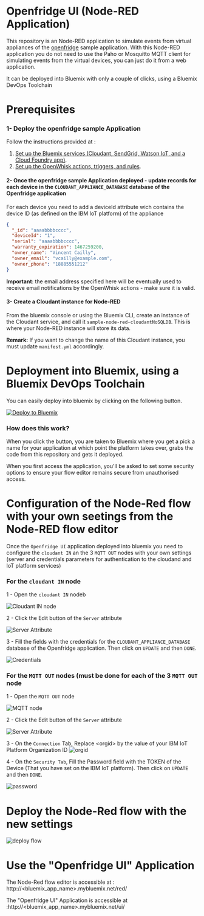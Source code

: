 # Openfridge UI (Node-RED Application)

This repository is an Node-RED application to simulate events from virtual appliances of the [openfridge](https://github.com/IBM/openfridge)  sample application.
With this Node-RED application you do not need to use the Paho or Mosquitto MQTT client for simulating events from the virtual devices, you can just do it from a web application.

It  can be deployed into Bluemix with only a couple of clicks, using a Bluemix DevOps Toolchain

# Prerequisites

### 1- Deploy the openfridge sample Application

Follow the instructions provided at :

1. [Set up the Bluemix services (Cloudant, SendGrid, Watson IoT, and a Cloud Foundry app)](https://github.com/IBM/openfridge/blob/master/docs/BLUEMIX.md).
2. [Set up the OpenWhisk actions, triggers, and rules](https://github.com/IBM/openfridge/blob/master/docs/OPENWHISK.md).


#### 2- Once the openfridge sample Application deployed - update records for each device in  the `CLOUDANT_APPLIANCE_DATABASE` database of the Openfridge application

For each device you need to add a deviceId attribute wich contains the device ID (as defined on the IBM IoT platform) of the appliance 

```json
{
  "_id": "aaaabbbbcccc",
  "deviceId": "1",
  "serial": "aaaabbbbcccc",
  "warranty_expiration": 1467259200,
  "owner_name": "Vincent Cailly",
  "owner_email": "vcailly@example.com",
  "owner_phone": "18885551212"
}
```

**Important**: the email address specified here will be eventually used to receive email notifications by the OpenWhisk actions - make sure it is valid.

#### 3- Create a Cloudant instance for Node-RED

From the bluemix console or using the Bluemix CLI, create an instance of the Cloudant 
service, and call it `sample-node-red-cloudantNoSQLDB`. This is where your Node-RED 
instance will store its data.

**Remark:** If you want to change the name of this Cloudant instance, you must  update  `manifest.yml` accordingly.

# Deployment into Bluemix, using a Bluemix DevOps Toolchain

You can easily deploy into bluemix by clicking on the following button.


[![Deploy to Bluemix](https://bluemix.net/deploy/button.png)](https://bluemix.net/deploy?repository=https://github.com/vcailly/openfridge-simulator-ui.git)

### How does this work?

When you click the button, you are taken to Bluemix where you get a pick a name
for your application at which point the platform takes over, grabs the code from
this repository and gets it deployed.

When you first access the application, you'll be asked to set some security options
to ensure your flow editor remains secure from unauthorised access.

# Configuration of the Node-Red flow with your own seetings from the Node-RED flow editor
Once the  `Openfridge UI` application deployed into bluemix you need to configure the `cloudant IN` an the 3 `MQTT OUT` nodes with your own settings  (server and credentials parameters for authentication to the cloudand and IoT platform services)

### For the `cloudant IN` node 

1 - Open the `cloudant IN` nodeb

![Cloudant IN node](doc/cloudant_in.PNG)

2 - Click the Edit button of the `Server` attribute

![Server Attribute](doc/cloudant_in_step1.PNG)

3 - Fill the fields with the credentials for the `CLOUDANT_APPLIANCE_DATABASE` database of the Openfridge application. Then click on `UPDATE` and then `DONE`.

![Credentials](doc/cloudant_in_step2.PNG)
   
    
### For the `MQTT OUT` nodes (must be done for each of the 3 `MQTT OUT` node

1 - Open the `MQTT OUT` node

![MQTT node](doc/MQTT_out.PNG)

2 - Click the Edit button of the `Server` attribute

![Server Attribute](doc/MQTT_out_step1.PNG)

3 - On the `Connection`  Tab, Replace  \<orgid\> by the value of your IBM IoT Platform Organization ID 
![orgid](doc/MQTT_out_step2.PNG)

4 - On the `Security Tab`, Fill the Password field with the TOKEN of the Device (That you have set on the IBM IoT platform). Then click on `UPDATE` and then `DONE`.

![password](doc/MQTT_out_step3.PNG)


# Deploy the Node-Red flow with the new settings

![deploy flow](doc/deploy_flow.PNG)

# Use the "Openfridge UI"  Application

The Node-Red flow editor is accessible at : http://\<bluemix_app_name\>.mybluemix.net/red/

The "Openfridge UI"  Application is accessible at :http://\<bluemix_app_name\>.mybluemix.net/ui/
